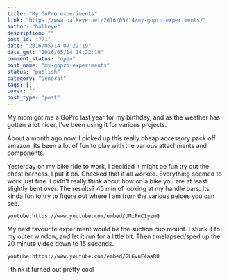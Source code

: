 ```yaml
---
title: "My GoPro experiments"
link: "https://www.halkeye.net/2016/05/14/my-gopro-experiments/"
author: "halkeye"
description: ""
post_id: "771"
date: "2016/05/14 07:22:19"
date_gmt: "2016/05/14 14:22:19"
comment_status: "open"
post_name: "my-gopro-experiments"
status: "publish"
category: "General"
tags: []
cover: ""
post_type: "post"
---
```


My mom got me a GoPro last year for my birthday, and as the weather has gotten a lot nicer, I've been using it for various projects.

About a month ago now, I picked up this really cheap accessory pack off amazon. Its been a lot of fun to play with the various attachments and components.

Yesterday on my bike ride to work, I decided it might be fun try out the chest harness. I put it on. Checked that it all worked. Everything seemed to work just fine. I didn't really think about how on a bike you are at least slightly bent over. The results? 45 min of looking at my handle bars. Its kinda fun to try to figure out where I am from the various peices you can see.

`youtube:https://www.youtube.com/embed/UMiFnC1yzmQ`

My next favourite experiment would be the suction cup mount. I stuck it to my outer window, and let it run for a little bit. Then timelapsed/sped up the 20 minute video down to 15 seconds.

`youtube:https://www.youtube.com/embed/GL6vuF4aaRU`

I think it turned out pretty cool
